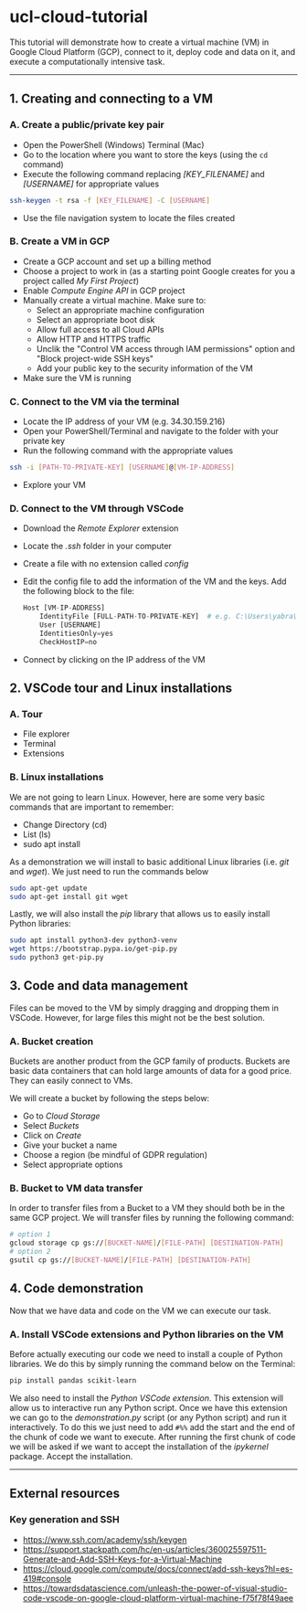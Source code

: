 # ucl-cloud-tutorial

This tutorial will demonstrate how to create a virtual machine (VM) in Google Cloud Platform (GCP), connect to it, deploy code and data on it, and execute a computationally intensive task.

-------

## 1. Creating and connecting to a VM

### A. Create a public/private key pair

- Open the PowerShell (Windows) Terminal (Mac) 
- Go to the location where you want to store the keys (using the ```cd``` command) 
- Execute the following command replacing *[KEY_FILENAME]* and *[USERNAME]* for appropriate values


```bash
ssh-keygen -t rsa -f [KEY_FILENAME] -C [USERNAME]
```

- Use the file navigation system to locate the files created

### B. Create a VM in GCP

- Create a GCP account and set up a billing method
- Choose a project to work in (as a starting point Google creates for you a project called *My First Project*)
- Enable *Compute Engine API* in GCP project
- Manually create a virtual machine. Make sure to:
    - Select an appropriate machine configuration
    - Select an appropriate boot disk
    - Allow full access to all Cloud APIs
    - Allow HTTP and HTTPS traffic
    - Unclik the "Control VM access through IAM permissions" option and "Block project-wide SSH keys"
    - Add your public key to the security information of the VM
- Make sure the VM is running

### C. Connect to the VM via the terminal

- Locate the IP address of your VM (e.g. 34.30.159.216)
- Open your PowerShell/Terminal and navigate to the folder with your private key
- Run the following command with the appropriate values

```bash
ssh -i [PATH-TO-PRIVATE-KEY] [USERNAME]@[VM-IP-ADDRESS]
```
- Explore your VM

### D. Connect to the VM through VSCode

- Download the *Remote Explorer* extension
- Locate the *.ssh* folder in your computer
- Create a file with no extension called *config*
- Edit the config file to add the information of the VM and the keys. Add the following block to the file:

    ```python
    Host [VM-IP-ADDRESS]
        IdentityFile [FULL-PATH-TO-PRIVATE-KEY]  # e.g. C:\Users\yabra\.ssh\test_key
        User [USERNAME]
        IdentitiesOnly=yes
        CheckHostIP=no
    ```

- Connect by clicking on the IP address of the VM

## 2. VSCode tour and Linux installations

### A. Tour

- File explorer
- Terminal
- Extensions

### B. Linux installations

We are not going to learn Linux. However, here are some very basic commands that are important to remember:

- Change Directory (cd)
- List (ls)
- sudo apt install

As a demonstration we will install to basic additional Linux libraries (i.e. *git* and *wget*). We just need to run the commands below

```bash
sudo apt-get update 
sudo apt-get install git wget
```

Lastly, we will also install the *pip* library that allows us to easily install Python libraries:

```bash
sudo apt install python3-dev python3-venv
wget https://bootstrap.pypa.io/get-pip.py
sudo python3 get-pip.py
```


## 3. Code and data management

Files can be moved to the VM by simply dragging and dropping them in VSCode. However, for large files this might not be the best solution.

### A. Bucket creation

Buckets are another product from the GCP family of products. Buckets are basic data containers that can hold large amounts of data for a good price. They can easily connect to VMs.

We will create a bucket by following the steps below:

- Go to *Cloud Storage*
- Select *Buckets*
- Click on *Create*
- Give your bucket a name
- Choose a region (be mindful of GDPR regulation)
- Select appropriate options

### B. Bucket to VM data transfer

In order to transfer files from a Bucket to a VM they should both be in the same GCP project. We will transfer files by running the following command:

```bash
# option 1
gcloud storage cp gs://[BUCKET-NAME]/[FILE-PATH] [DESTINATION-PATH]
# option 2
gsutil cp gs://[BUCKET-NAME]/[FILE-PATH] [DESTINATION-PATH]
```

## 4. Code demonstration

Now that we have data and code on the VM we can execute our task.

### A. Install  VSCode extensions and Python libraries on the VM

Before actually executing our code we need to install a couple of Python libraries. We do this by simply running the command below on the Terminal:

```bash
pip install pandas scikit-learn
```

We also need to install the *Python VSCode extension*. This extension will allow us to interactive run any Python script. Once we have this extension we can go to the *demonstration.py* script (or any Python script) and run it interactively. To do this we just need to add ```#%%``` add the start and the end of the chunk of code we want to execute. After running the first chunk of code we will be asked if we want to accept the installation of the *ipykernel* package. Accept the installation.

-------

## External resources

### Key generation and SSH 

- https://www.ssh.com/academy/ssh/keygen
- https://support.stackpath.com/hc/en-us/articles/360025597511-Generate-and-Add-SSH-Keys-for-a-Virtual-Machine
- https://cloud.google.com/compute/docs/connect/add-ssh-keys?hl=es-419#console
- https://towardsdatascience.com/unleash-the-power-of-visual-studio-code-vscode-on-google-cloud-platform-virtual-machine-f75f78f49aee

